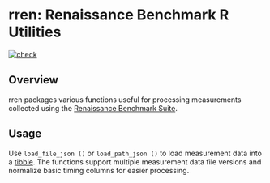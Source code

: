 # rren: Renaissance Benchmark R Utilities

[![check](https://github.com/renaissance-benchmarks/utilities-r/actions/workflows/check.yaml/badge.svg)](https://github.com/renaissance-benchmarks/utilities-r/actions/workflows/check.yaml)

## Overview

rren packages various functions useful for processing measurements collected using the [Renaissance Benchmark Suite](https://renaissance.dev).

## Usage

Use `load_file_json ()` or `load_path_json ()` to load measurement data into a [tibble](https://github.com/tidyverse/tibble).
The functions support multiple measurement data file versions and normalize basic timing columns for easier processing.
